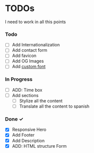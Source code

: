 # TODOs

I need to work in all this points

### Todo

- [ ] Add Internationalization
- [ ] Add contact form
- [ ] Add favicon
- [ ] Add OG Images
- [ ] Add [custom font](https://astro.build/blog/astro-570/?ref=dailydev)

### In Progress

- [ ] ADD: Time box
- [ ] Add sections
  - [ ] Stylize all the content
  - [ ] Translate all the content to spanish

### Done ✓

- [x] Responsive Hero
- [x] Add Footer
- [x] Add Description
- [x] ADD: HTML structure Form